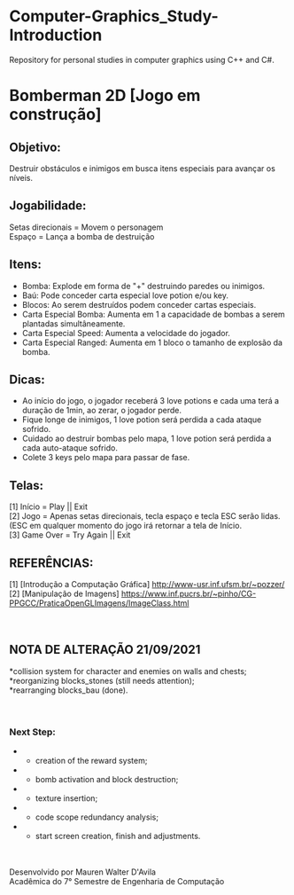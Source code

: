 # Computer-Graphics_Study-Introduction
Repository for personal studies in computer graphics using C++ and C#.

# Bomberman 2D [Jogo em construção]

## Objetivo:<br/>
Destruir obstáculos e inimigos em busca itens especiais para avançar os níveis. 

## Jogabilidade:<br/> 
Setas direcionais = Movem o personagem<br/>
Espaço = Lança a bomba de destruição

## Itens:<br/>
* Bomba: Explode em forma de "+" destruindo paredes ou inimigos.<br/>
* Baú: Pode conceder carta especial love potion e/ou key.<br/>
* Blocos: Ao serem destruídos podem conceder cartas especiais.<br/>
* Carta Especial Bomba: Aumenta em 1 a capacidade de bombas a serem plantadas simultâneamente.<br/>
* Carta Especial Speed: Aumenta a velocidade do jogador.<br/> 
* Carta Especial Ranged: Aumenta em 1 bloco o tamanho de explosão da bomba.

## Dicas:<br/> 
* Ao início do jogo, o jogador receberá 3 love potions e cada uma terá a duração de 1min, ao zerar, o jogador perde.<br/> 
* Fique longe de inimigos, 1 love potion será perdida a cada ataque sofrido.<br/> 
* Cuidado ao destruir bombas pelo mapa, 1 love potion será perdida a cada auto-ataque sofrido.<br/> 
* Colete 3 keys pelo mapa para passar de fase.

## Telas:<br/> 
[1] Início = Play || Exit<br/> 
[2] Jogo = Apenas setas direcionais, tecla espaço e tecla ESC serão lidas. (ESC em qualquer momento do jogo irá retornar a tela de Início.<br/> 
[3] Game Over = Try Again || Exit<br/> 


## REFERÊNCIAS:<br/> 
[1] [Introdução a Computação Gráfica] http://www-usr.inf.ufsm.br/~pozzer/ <br/> 
[2] [Manipulação de Imagens] https://www.inf.pucrs.br/~pinho/CG-PPGCC/PraticaOpenGLImagens/ImageClass.html
<br/> 
<br/> 
<br/> 
## NOTA DE ALTERAÇÃO 21/09/2021<br/> 
*collision system for character and enemies on walls and chests;<br/> 
*reorganizing blocks_stones (still needs attention);<br/> 
*rearranging blocks_bau (done).<br/> 
<br/> 
<br/> 
### Next Step:<br/> 
* * creation of the reward system;<br/>                  
* * bomb activation and block destruction;<br/>          
* * texture insertion;<br/>                             
* * code scope redundancy analysis; <br/>                
* * start screen creation, finish and adjustments. <br/> 
<br/>
<br/> 
Desenvolvido por Mauren Walter D'Avila<br/> 
Acadêmica do 7° Semestre de Engenharia de Computação
